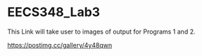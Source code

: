 # EECS348_Lab3

This Link will take user to images of output for Programs 1 and 2.

https://postimg.cc/gallery/4y48qwn
